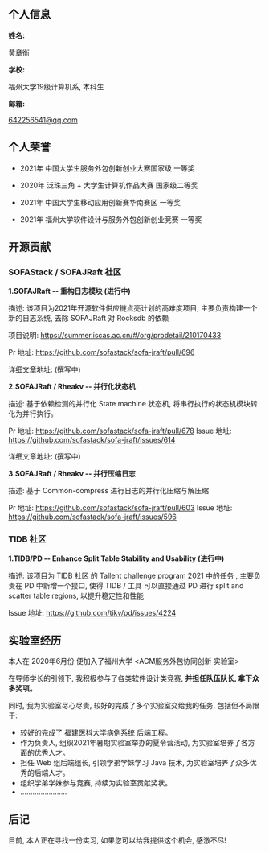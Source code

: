 ## 个人信息

**姓名:** 

黄章衡

**学校:** 

福州大学19级计算机系, 本科生

**邮箱:** 

642256541@qq.com



## 个人荣誉

- 2021年 中国大学生服务外包创新创业大赛国家级 一等奖

- 2020年 泛珠三角 + 大学生计算机作品大赛 国家级二等奖

- 2021年 中国大学生移动应用创新赛华南赛区 一等奖

- 2021年 福州大学软件设计与服务外包创新创业竞赛 一等奖

  

## 开源贡献

### **SOFAStack / SOFAJRaft 社区**

**1.SOFAJRaft   -- 重构日志模块 (进行中)**

描述: 该项目为2021年开源软件供应链点亮计划的高难度项目, 主要负责构建一个新的日志系统, 去除  SOFAJRaft  对 Rocksdb 的依赖

项目说明: https://summer.iscas.ac.cn/#/org/prodetail/210170433

Pr 地址: https://github.com/sofastack/sofa-jraft/pull/696

详细文章地址: (撰写中)



**2.SOFAJRaft / Rheakv    -- 并行化状态机**

描述: 基于依赖检测的并行化 State machine 状态机, 将串行执行的状态机模块转化为并行执行。

Pr 地址: https://github.com/sofastack/sofa-jraft/pull/678
Issue 地址:  https://github.com/sofastack/sofa-jraft/issues/614

详细文章地址: (撰写中)



**3.SOFAJRaft / Rheakv   -- 并行压缩日志**

描述: 基于 Common-compress 进行日志的并行化压缩与解压缩  

Pr 地址: https://github.com/sofastack/sofa-jraft/pull/603
Issue 地址: https://github.com/sofastack/sofa-jraft/issues/596





### TIDB 社区

**1.TIDB/PD -- Enhance Split Table Stability and Usability (进行中)**

描述: 该项目为 TIDB 社区 的 Tallent challenge program 2021 中的任务 , 主要负责在 PD 中新增一个接口, 使得 TIDB / 工具 可以直接通过 PD  进行 split and scatter table regions, 以提升稳定性和性能

Issue 地址: https://github.com/tikv/pd/issues/4224



## 实验室经历

本人在 2020年6月份 便加入了福州大学 <ACM服务外包协同创新 实验室>

在导师学长的引领下, 我积极参与了各类软件设计类竞赛, **并担任队伍队长, 拿下众多奖项。**

同时, 我为实验室尽心尽责, 较好的完成了多个实验室交给我的任务, 包括但不局限于:

- 较好的完成了 福建医科大学病例系统 后端工程。
- 作为负责人, 组织2021年暑期实验室举办的夏令营活动, 为实验室培养了各方面的优秀人才。
- 担任 Web 组后端组长, 引领学弟学妹学习 Java 技术, 为实验室培养了众多优秀的后端人才。
- 组织学弟学妹参与竞赛, 持续为实验室贡献奖状。
- .......................



## 后记

目前, 本人正在寻找一份实习, 如果您可以给我提供这个机会, 感激不尽!


































